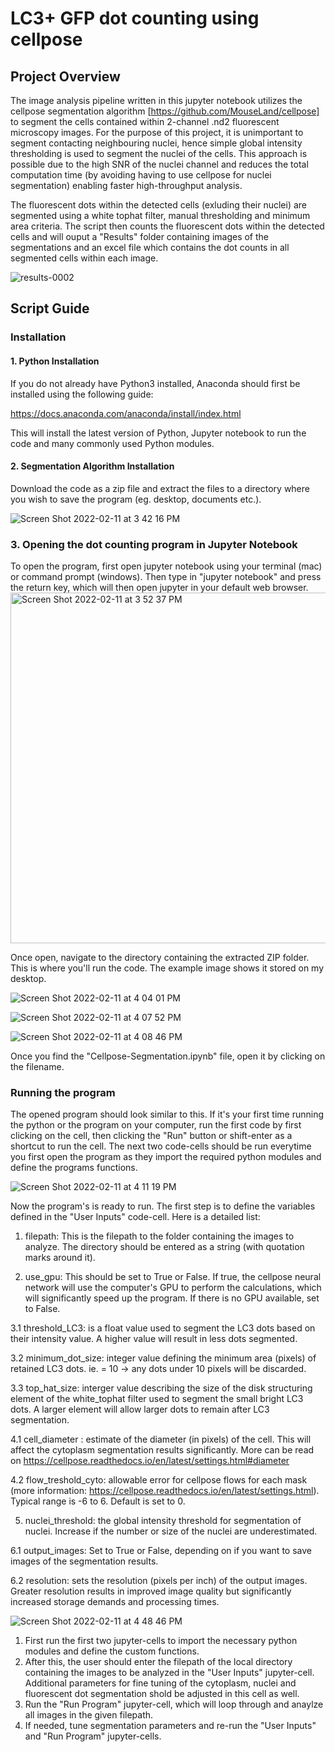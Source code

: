 # LC3+ GFP dot counting using cellpose

## Project Overview
The image analysis pipeline written in this jupyter notebook utilizes the cellpose segmentation algorithm [https://github.com/MouseLand/cellpose] to segment the cells contained within 2-channel .nd2 fluorescent microscopy images. For the purpose of this project, it is unimportant to segment contacting neighbouring nuclei, hence simple global intensity thresholding is used to segment the nuclei of the cells. This approach is possible due to the high SNR of the nuclei channel and reduces the total computation time (by avoiding having to use cellpose for nuclei segmentation) enabling faster high-throughput analysis.

The fluorescent dots within the detected cells (exluding their nuclei) are segmented using a white tophat filter, manual thresholding and minimum area criteria. The script then counts the fluorescent dots within the detected cells and will ouput a "Results" folder containing images of the segmentations and an excel file which contains the dot counts in all segmented cells within each image.

![results-0002](https://user-images.githubusercontent.com/43760657/152824338-b6514bb1-f37f-41a7-8045-54970440e927.jpeg)


## Script Guide

### Installation

#### 1. Python Installation
If you do not already have Python3 installed, Anaconda should first be installed using the following guide:

https://docs.anaconda.com/anaconda/install/index.html

This will install the latest version of Python, Jupyter notebook to run the code and many commonly used Python modules.

#### 2. Segmentation Algorithm Installation

Download the code as a zip file and extract the files to a directory where you wish to save the program (eg. desktop, documents etc.).

![Screen Shot 2022-02-11 at 3 42 16 PM](https://user-images.githubusercontent.com/43760657/153612004-74be87e9-c553-4529-89a3-e2a14ec60170.png)

### 3. Opening the dot counting program in Jupyter Notebook

To open the program, first open jupyter notebook using your terminal (mac) or command prompt (windows). Then type in "jupyter notebook" and press the return key, which will then open jupyter in your default web browser. 
<img width="561" alt="Screen Shot 2022-02-11 at 3 52 37 PM" src="https://user-images.githubusercontent.com/43760657/153613873-93f14e1b-00c2-4c29-bca9-42207b1bb898.png">

Once open, navigate to the directory containing the extracted ZIP folder. This is where you'll run the code. The example image shows it stored on my desktop.

![Screen Shot 2022-02-11 at 4 04 01 PM](https://user-images.githubusercontent.com/43760657/153615657-81643ef4-cf36-41a4-81bc-5848ce6d4f5b.png)

![Screen Shot 2022-02-11 at 4 07 52 PM](https://user-images.githubusercontent.com/43760657/153616281-1335d30c-ba9c-4b1a-907c-f304f921feb0.png)

![Screen Shot 2022-02-11 at 4 08 46 PM](https://user-images.githubusercontent.com/43760657/153616407-84e0d5e9-45ec-4fbc-a517-fa4bc173a6ba.png)


Once you find the "Cellpose-Segmentation.ipynb" file, open it by clicking on the filename.


### Running the program

The opened program should look similar to this. If it's your first time running the python or the program on your computer, run the first code by first clicking on the cell, then clicking the "Run" button or shift-enter as a shortcut to run the cell. The next two code-cells should be run everytime you first open the program as they import the required python modules and define the programs functions.

![Screen Shot 2022-02-11 at 4 11 19 PM](https://user-images.githubusercontent.com/43760657/153622848-014e7e59-448f-43ff-9a45-6d43fb03f39f.png)

Now the program's is ready to run. The first step is to define the variables defined in the "User Inputs" code-cell. Here is a detailed list:
1. filepath: This is the filepath to the folder containing the images to analyze. The directory should be entered as a string (with quotation marks around it).

2. use_gpu: This should be set to True or False. If true, the cellpose neural network will use the computer's GPU to perform the calculations, which will significantly speed up the program. If there is no GPU available, set to False.

3.1 threshold_LC3: is a float value used to segment the LC3 dots based on their intensity value. A higher value will result in less dots segmented.

3.2 minimum_dot_size: integer value defining the minimum area (pixels) of retained LC3 dots. ie. = 10 -> any dots under 10 pixels will be discarded.

3.3 top_hat_size: interger value describing the size of the disk structuring element of the white_tophat filter used to segment the small bright LC3 dots. A larger element will allow larger dots to remain after LC3 segmentation.

4.1 cell_diameter : estimate of the diameter (in pixels) of the cell. This will affect the cytoplasm segmentation results significantly. More can be read on https://cellpose.readthedocs.io/en/latest/settings.html#diameter

4.2 flow_treshold_cyto: allowable error for cellpose flows for each mask (more information: https://cellpose.readthedocs.io/en/latest/settings.html). Typical range is -6 to 6. Default is set to 0.

5. nuclei_threshold: the global intensity threshold for segmentation of nuclei. Increase if the number or size of the nuclei are underestimated.

6.1 output_images: Set to True or False, depending on if you want to save images of the segmentation results.

6.2 resolution: sets the resolution (pixels per inch) of the output images. Greater resolution results in improved image quality but significantly increased storage demands and processing times.


![Screen Shot 2022-02-11 at 4 48 46 PM](https://user-images.githubusercontent.com/43760657/153623162-33536670-e737-4523-8fe4-24d24b17c1a0.png)


1. First run the first two  jupyter-cells to import the necessary python modules and define the custom functions.
2. After this, the user should enter the filepath of the local directory containing the images to be analyzed in the "User Inputs" jupyter-cell. Additional parameters for fine tuning of the cytoplasm, nuclei and fluorescent dot segmentation shold be adjusted in this cell as well.
3. Run the "Run Program" jupyter-cell, which will loop through and anaylze all images in the given filepath.
4. If needed, tune segmentation parameters and re-run the "User Inputs" and "Run Program" jupyter-cells.
